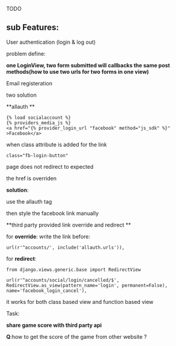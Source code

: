 TODO

## sub Features:

User authentication \(login & log out\)

problem define:

**one LoginView, two form submitted will callbacks the same post methods\(how to use two urls for two forms in one view\)**

Email registeration

two solution

**allauth **

```
{% load socialaccount %}
{% providers_media_js %}
<a href="{% provider_login_url "facebook" method="js_sdk" %}" >Facebook</a>
```

when class attribute is added for the link

```
class="fb-login-button" 
```

page does not redirect to expected

the href is overriden

**solution**:

use the allauth tag

then style the facebook link manually

**third party provided link override and redirect **

for **override**: write the link before:

`url(r'^accounts/', include('allauth.urls')),`

for **redirect**:

`from django.views.generic.base import RedirectView`

`url(r'^accounts/social/login/cancelled/$', RedirectView.as_view(pattern_name='login', permanent=False), name='facebook_login_cancel'),`

it works for both class based view and function based view



Task:

**share game score with third party api**

**Q**:how to get the score of the game from other website ?

